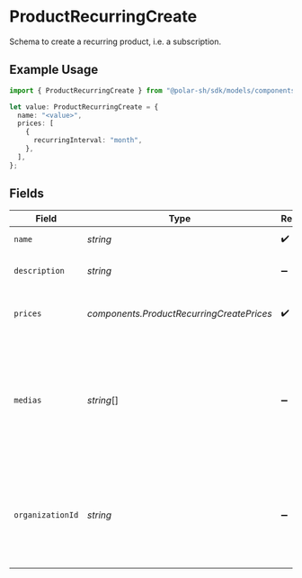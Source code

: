 # ProductRecurringCreate

Schema to create a recurring product, i.e. a subscription.

## Example Usage

```typescript
import { ProductRecurringCreate } from "@polar-sh/sdk/models/components";

let value: ProductRecurringCreate = {
  name: "<value>",
  prices: [
    {
      recurringInterval: "month",
    },
  ],
};
```

## Fields

| Field                                                                                                                       | Type                                                                                                                        | Required                                                                                                                    | Description                                                                                                                 |
| --------------------------------------------------------------------------------------------------------------------------- | --------------------------------------------------------------------------------------------------------------------------- | --------------------------------------------------------------------------------------------------------------------------- | --------------------------------------------------------------------------------------------------------------------------- |
| `name`                                                                                                                      | *string*                                                                                                                    | :heavy_check_mark:                                                                                                          | The name of the product.                                                                                                    |
| `description`                                                                                                               | *string*                                                                                                                    | :heavy_minus_sign:                                                                                                          | The description of the product.                                                                                             |
| `prices`                                                                                                                    | *components.ProductRecurringCreatePrices*                                                                                   | :heavy_check_mark:                                                                                                          | List of available prices for this product.                                                                                  |
| `medias`                                                                                                                    | *string*[]                                                                                                                  | :heavy_minus_sign:                                                                                                          | List of file IDs. Each one must be on the same organization as the product, of type `product_media` and correctly uploaded. |
| `organizationId`                                                                                                            | *string*                                                                                                                    | :heavy_minus_sign:                                                                                                          | The ID of the organization owning the product. **Required unless you use an organization token.**                           |